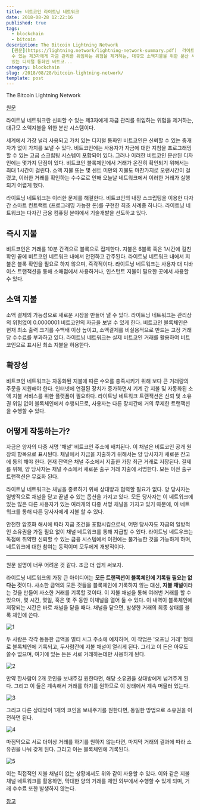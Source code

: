 ```yaml
---
title: 비트코인 라이트닝 네트워크
date: 2018-08-28 12:22:16
published: true
tags:
  - blockchain
  - bitcoin
description: The Bitcoin Lightning Network
  [원문](https://lightning.network/lightning-network-summary.pdf)  라이트닝 네트워크란 신뢰할
  수 있는 제3자에게 자금 관리를 위임하는 위험을 제거하는, 대규모 소액지불을 위한 분산 시스템이다.   세계에서 가장 널리 사용되고 가치
  있는 디지털 통화인 비트코...
category: blockchain
slug: /2018/08/28/bitcoin-lightning-network/
template: post
---
```

The Bitcoin Lightning Network

[원문](https://lightning.network/lightning-network-summary.pdf)

라이트닝 네트워크란 신뢰할 수 있는 제3자에게 자금 관리를 위임하는 위험을 제거하는, 대규모 소액지불을 위한 분산 시스템이다. 

세계에서 가장 널리 사용되고 가치 있는 디지털 통화인 비트코인은 신뢰할 수 있는 중개자가 없이 가치를 보낼 수 있다. 비트코인에는 사용자가 자금에 대한 지침을 프로그래밍 할 수 있는 고급 스크립팅 시스템이 포함되어 있다. 그러나 이러한 비트코인 분산된 디자인에는 몇가지 단점이 있다. 비트코인 블록체인에서 거래가 온전히 확인되기 위해서는 최대 1시간이 걸린다. 소액 지불 또는 몇 센트 미만의 지불도 마찬가지로 오랜시간이 걸렸고, 이러한 거래를 확인하는 수수료로 인해 오늘날 네트워크에서 이러한 거래가 실행되기 어렵게 했다.

라이트닝 네트워크는 이러한 문제를 해결한다. 비트코인의 내장 스크립팅을 이용한 다자간 스마트 컨트랙트 (프로그래밍 가능한 돈)를 구현한 최초 사례중 하나다. 라이트닝 네트워크는 다자간 금융 컴퓨팅 분야에서 기술개발을 선도하고 있다.

## 즉시 지불

비트코인은 거래를 10분 간격으로 블록으로 집계한다. 지불은 6블록 혹은 1시간에 걸친 확인 끝에 비트코인 네트워크 내에서 안전하고 간주된다. 라이트닝 네트워크 내에서 지불은 블록 확인을 필요로 하지 않으며, 즉각적이다. 라이트닝 네트워크는 사용자 대 디바이스 트랜잭션을 통해 소매점에서 사용하거나, 인스턴트 지불이 필요한 곳에서 사용할 수 있다.

## 소액 지불

소액 결제의 가능성으로 새로운 시장을 만들어 낼 수 있다. 라이트닝 네트워크는 관리상의 위험없이 0.0000001 비트코인의 자금을 보낼 수 있게 한다. 비트코인 블록체인은 현재 최소 출력 크기를 수백배 이상 높이고, 소액결제를 비실용적으로 만드는 고정 거래당 수수료를 부과하고 있다. 라이트닝 네트워크는 실제 비트코인 거래를 활용하여 비트코인으로 표시된 최소 지불을 허용한다.

## 확장성

비트코인 네트워크는 자동화된 지불에 따른 수요를 충족시키기 위해 보다 큰 거래량의 주문을 지원해야 한다. 인터넷에 연결된 장치가 증가하면서 기계 간 지불 및 자동화된 소액 지불 서비스를 위한 플랫폼이 필요하다. 라이트닝 네트워크 트랜잭션은 신뢰 및 소유권 위임 없이 블록체인에서 수행되므로, 사용자는 다른 장치간에 거의 무제한 트랜잭션을 수행할 수 있다.

## 어떻게 작동하는가?

자금은 양자의 다중 서명 '채널' 비트코인 주소에 배치된다. 이 채널은 비트코인 공개 원장의 항목으로 표시된다. 채널에서 자금을 지출하기 위해서는 양 당사자가 새로운 잔고에 동의 해야 한다. 현재 잔액은 채널 주소에서 지출한 가장 최근 거래로 저장된다. 결제를 위해, 양 당사자는 채널 주소에서 새로운 출구 거래 지출에 서명한다. 모든 이전 출구 트랜잭션은 무효화 된다.

라이트닝 네트워크는 채널을 종료하기 위해 상대방과 협력할 필요가 없다. 양 당사자는 일방적으로 채널을 닫고 끝낼 수 있는 옵션을 가지고 있다. 모든 당사자는 이 네트워크에 있는 많은 다른 사용자가 있는 여러개의 다중 서명 채널을 가지고 있기 때문에, 이 네트워크를 통해 다른 당사자에게 지불 할 수 있다.

안전한 암호화 해시에 따라 지급 조건을 포함시킴으로써, 어떤 당사자도 자금의 일방적인 소유권을 가질 필요 없이 채널 네트워크를 통해 지급할 수 있다. 라이트닝 네트우크는 독점에 취약한 신뢰할 수 있는 금융 시스템에서 이전에는 불가능한 것을 가능하게 하며, 네트워크에 대한 참여는 동적이며 모두에게 개방적이다.

----

원문 설명이 너무 어려운 것 같다. 조금 더 쉽게 써보자.

라이트닝 네트워크의 가장 큰 아이디어는 **모든 트랜잭션이 블록체인에 기록될 필요는 없다는 것**이다. 사소한 금액의 모든 것들을 블록체인에 기록하지 않는 대신, **지불 채널**이라는 것을 만들어 사소한 거래를 기록할 것이다. 이 지불 채널을 통해 여러번 거래를 할 수 있으며, 몇 시간, 몇일, 혹은 몇 주 동안 이채널을 열어 둘 수 있다. 이 내역이 블록체인에 저장되는 시간은 바로 채널을 닫을 때다. 채널을 닫으면, 발생한 거래의 최종 상태를 블록 체인에 쓴다.

![1](https://i1.wp.com/cointelegraph.com/storage/uploads/view/528e948fda31ac641e1abf178399ccd3.png?w=640&ssl=1)

두 사람은 각각 동등한 금액을 멀티 시그 주소에 예치하며, 이 작업은 '오프닝 거래' 형태로 블록체인에 기록되고, 두사람간에 지불 채널이 열리게 된다. 그리고 이 돈은 아무도 쓸수 없으며, 여기에 있는 돈은 서로 거래하는데만 사용하게 된다.

![2](https://i1.wp.com/cointelegraph.com/storage/uploads/view/902f4ee00dbb13ff2b7e27c0e150ce25.png?w=640&ssl=1)

만약 한사람이 2개 코인을 보내주길 원한다면, 해당 소유권을 상대방에게 넘겨주게 된다. 그리고 이 둘은 계속해서 거래를 하기를 원하므로 이 상태에서 계속 머물러 있는다.

![3](https://i2.wp.com/cointelegraph.com/storage/uploads/view/1cd6956e605d0b9740af1ee0b1a11517.png?w=640&ssl=1)

그리고 다른 상대방이 1개의 코인을 보내주기를 원한다면, 동일한 방법으로 소유권을 이전하면 된다.

![4](https://i0.wp.com/cointelegraph.com/storage/uploads/view/5316aec3310e3495050fc6d1764422f6.png?w=640&ssl=1)

마짐막으로 서로 더이상 거래를 하기를 원하지 않는다면, 마지막 거래의 결과에 따라 소유권을 나눠 갖게 된다. 그리고 이는 블록체인에 기록된다.

![5](https://i0.wp.com/cointelegraph.com/storage/uploads/view/aeb65370d31a21ddd8b68b259ba5555b.png?w=640&ssl=1)

이는 직접적인 지불 채널이 없는 상황에서도 위와 같이 사용할 수 있다. 이와 같은 지불 채널 네트워크를 활용하면, 막대한 양의 거래를 체인 외부에서 수행할 수 있게 되며, 거래 수수료 또한 발생하지 않는다.

[참고](http://0rok.com/2802)